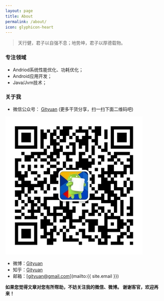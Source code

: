 ```yaml
---
layout: page
title: About
permalink: /about/
icon: glyphicon-heart
---
```


>  天行健，君子以自强不息；地势坤，君子以厚德载物。

### 专注领域

* Andriod系统性能优化、功耗优化；
* Android应用开发；
* Java/Jvm技术；


### 关于我

* 微信公众号： [Gityuan]() (更多干货分享，扫一扫下面二维码吧)

![Gityuan](/images/about-me/gityuan.jpg)

* 微博：[Gityuan](http://weibo.com/gityuan)
* 知乎：[Gityuan](http://www.zhihu.com/people/gityuan)
* 邮箱：[gityuan@gmail.com](mailto:{{ site.email }})

**如果您觉得文章对您有所帮助，不妨关注我的微信、微博。 谢谢客官，欢迎再来！**
